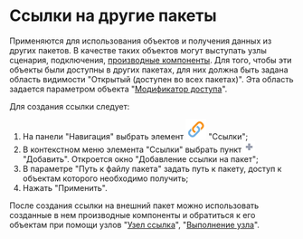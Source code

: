 # Ссылки на другие пакеты

Применяются для использования объектов и получения данных из других пакетов. В качестве таких объектов могут выступать узлы сценария, подключения, [производные компоненты](./derived-component.md).
Для того, чтобы эти объекты были доступны в других пакетах, для них должна быть задана область видимости "Открытый (доступен во всех пакетах)". Эта область задается параметром объекта "[Модификатор доступа](./access-modifier.md)".

Для создания ссылки следует:

 1. На панели "Навигация" выбрать элемент ![Ссылки](../media/app/icons/system-object-18/system-object-default-19.svg) "Ссылки";
 2. В контекстном меню элемента "Ссылки" выбрать пункт ![Добавить](../media/app/icons/toolbar-18/add-inactive.svg) "Добавить". Откроется окно "Добавление ссылки на пакет";
 3. В параметре "Путь к файлу пакета" задать путь к пакету, доступ к объектам которого необходимо получить;
 4. Нажать "Применить".

После создания ссылки на внешний пакет можно использовать созданные в нем производные компоненты и обратиться к его объектам при помощи узлов "[Узел ссылка](../processors/control/unit-link.md)", "[Выполнение узла](../processors/control/execute-node.md)".
